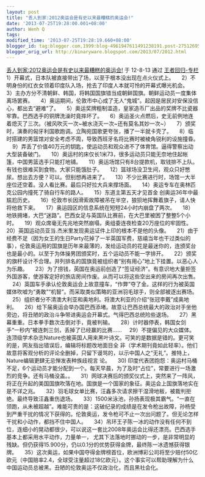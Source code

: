 ```yaml
---
layout: post
title: "丢人到家:2012奥运会是有史以来最糟糕的奥运会!"
date: '2013-07-25T19:28:00.001+08:00'
author: Wenh Q
tags:
modified_time: '2013-07-25T19:28:19.660+08:00'
blogger_id: tag:blogger.com,1999:blog-4961947611491238191.post-2751269539939613221
blogger_orig_url: http://binaryware.blogspot.com/2013/07/2012.html
---
```


[丢人到家:2012奥运会是有史以来最糟糕的奥运会!](http://blog.china.com/u/060604/863/201208/10013973.html)
于 12-8-13 通过 [王者回归-专栏](http://blog.china.com/u/060604/863/)
[](http://yqbaoliao.com/portal.php)
1）开幕式，日本队被直接带出了场，以至于根本没出现在点火仪式上。
   
2）不明身份的红衣女领着印度队入场，抢去了印度人本就可怜的开幕式曝光机会。
   
3）主办方分不清朝鲜、韩国，将韩国国旗错当成朝鲜国旗。朝鲜运动员一度集体离场罢赛。
   
4）奥运期间，伦敦市中心成了无人“鬼城”。起因是居民对安保没信心，都出去“避难”了。
   
5）奥运奖牌粗制滥造，皇家造币厂出品的奖牌不比瓷器牢靠。巴西选手的铜牌洗澡时竟摔坏了。
   
6）奥运圣火点燃后，史无前例地连着熄灭了三次。（被风吹灭一次~被水浇灭一次~还有莫名其妙一次~）
   
7）颁奖时，演奏的匈牙利国歌跑调。立陶宛国歌更夸张，播了一半就卡壳了。
   
8）临时搭建的男篮馆对安全考虑不周，导致西班牙名将比赛时被棱角锐利的设施撞昏。
   
9）弄丢了价值40万元的钥匙，使运动员和观众进不了体育馆。逼得警察出动大型装备破门。
   
10）奥运村的床仅长1米73，很多运动员只能无奈地住起帐篷，中国男篮选手只能打地铺。
   
11）奥运场馆只有8台提款机，取钱排不上队。有钱也很难买到食物。大家只能饿肚子。
    12）篮球场没卫生间，观众只好憋尿。想出去方便？可以。但别想再进来了。
   
13）不少比赛进行时，场馆一大半座位还空着。没人看比赛。最后只好拉大兵来撑场面。
    14）奥运专车在奥林匹克公园内撞死了骑自行车的路人。
    15）东道主第五天才见首金 创奥运36年中最尴尬历史。
   
16）伦敦市长因滑索故障被吊在半空，狼狈地挥舞着旗子，请人快将他救下来。
    17）奥运园区的信息系统在短短24小时内崩盘了两次。
   
18）地铁拥堵，大巴“迷路”。巴西女足与英国队比赛前，在大巴里被困了整整5个小时。
    19）观众席毫无先兆地突然崩塌，奥组委连夜检查20万座位的牢固性。
    20）英国运动员亚当.杰米里发现奥运证件上印的根本不是他的头像。
   
21）由于经费不足（因为女王的生日Party花掉了一半英国军费，慈禧当年也干过类似的事），伦敦奥运用的国旗是历年来最薄的，发给运动员的花是最迷你的，连颁奖台也是最小的。以至于为体操男团颁奖时，五个运动员不能一字排开。
   
22）颁奖的旗杆设计不合理。并列排名的国旗竟被组织者“别有用心”地上下挂置。以恶心人为乐趣。
   
23）为了捞钱，英国在奥运前创造了“签证经济”。有意识地大量拒签外国游客，使游客定好的旅店房间作废。从而可以将这些空出来的房间再次出售。
   
24）英国车手承认伦敦奥运会上故意撞车，“作弊”夺了金。这样的行为被英国媒体吹嘘为“勇敢”“机智”。而采取类似策略的亚洲羽毛球手，则全部被逐出赛场。
   
25）组织者分不清澳大利亚和奥地利。将澳大利亚的介绍“张冠李戴”成奥地利。
   
26）给下届奥运会举办国巴西添堵。故意让巴西总统最大的政治对手坐他旁边，将丑陋的政治斗争带进奥运会开幕式。气得巴西总统险些退场。
    27）黑幕重重。日本拳手数次击倒对手，竟被判输。
    28）计时器停表，韩国女剑手“一秒内”被连刺三剑，丢掉了已经赢的比赛……
   
29）不提偏见的大众媒体。连顶级学术杂志Nature也被英国人用来黑叶诗文。可笑的是数据是错的。更可笑的是，网友指出错误后，编辑将标题改地面目全
非（学术期刊竟如此轻率）。他们故意将客观分析的评论全删掉，只留下谩骂的，以示中国人之“无礼”。推特上，Nature编辑更肆无忌惮发表种族歧视言
论。
    30)
印度代表团抱怨：奥运村马桶不足，6个运动员才能分配到一个。每天早晨，为了及时“占位”，常要进行一场激烈的竞争。还有马桶没盖。。
   
31）网球决赛后的颁奖仪式上，突然来了一阵风，将正在升起的美国国旗吹落在地。国旗是一个国家的象征。奥运会上国旗落地实在是不详之兆。
   
32）羽毛球女单比赛，汪鑫多次请求擦干湿滑地板，被裁判拒绝。最终导致汪鑫重伤退场。
   
33）1500米泳池，孙扬表现极其霸气。“一直在领跑，从未被超越”。难能可贵的是：这破纪录的成绩是在发令枪出故障，孙杨受到严重干扰的情况下获得的。伦敦奥运，发令枪可不止一次出问题了。但无论怎样干扰和小动作，都挡不住中国人。
   
34）吊环王子陈一冰的动作没有任何不到位，连细小的晃动都很少，可以说这一套比2008年奥运会比得还漂亮。巴西选手基本上都采用水平动作，力量单一，
尤其下法落地时挪动的一步，是非常明显的残缺。但仍获得15.900分，仍以0.1分的优势获得金牌，最终陈一冰遗憾获得银牌。
   
35）这次奥运，如果中国夺得金牌榜首位，欧洲博彩公司将至少赔付50亿欧元（中国赔率2.4，全球受注量超过18亿欧元）。这个事实可以帮助理解为什么中国运动员总被黑。丑陋的伦敦奥运不仅政治化，而且黑社会化。
